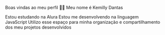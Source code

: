 Boas vindas ao meu perfil 💙💙
Meu nome é Kemilly Dantas

Estou estudando na Alura
Estou me desenvolvendo na linguagem JavaScript
Utilizo esse espaço para minha organização e compartilhamento dos meu projetos desenvolvidos
